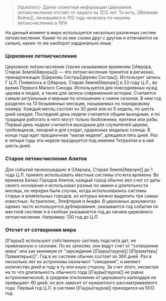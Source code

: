 > [!question]- Далее сюжетная информация
> Церковное летоисчисление отстает от нашего на 1212 лет. То есть, [[Великая Война]], начавшаяся в 702 году началась по нашему летоисчислению в 1914

На данный момент в мире используется несколько различных систем летоисчисления. Какие-то из них схожи друг с другом и отличаются не сильно, какие-то же наоборот кардинально иные.

### Церковное летоисчисление
Церковное летоисчисление (также называемое временем [[Аврора, Старая Земля|Авроры]]) — это летоисчисление принятое в регионах, принадлежащих [[Церковь Сестры|Церкви Сестры]]. Использует запись Г Ц.Л. Появилось в [[Аврора, Старая Земля|Авроре]] в 23 году Ц.Л., во время Первого Малого Синода. Используется для повседневных нужд церкви и людей, а также для записи современной истории. Считается самым актуальным и верным по отношению к смене сезонов. В нем год разделен на 13 безымянных месяцев, называемых по порядковому номеру. Каждый месяц состоит из 30 дней или из 5 недель, по шесть дней каждая. Последний день недели считается общим выходным, и по традиции работать в него могут только безбожники, еретики или рабы. Первый день недели считается выходным для служителей церкви, гробовщиков, лекарей и для солдат, одаренных медалью солнца. В конце года идет праздничная "малая неделя", длящаяся пять дней. Раз в четыре года эта неделя празднуется под именем Тетраэтия и в ней шесть дней.

### Старое летоисчисление Алитов
Для событий произошедших в [[Аврора, Старая Земля|Авроре]] до 1 года Ц.Л. принято использовать местные системы отсчета времени. Во времена Белых Городов Алитов, каждый город обычно вел счет от даты своего основания и использовал разные по имени и длительности месяцы, но нередки были случаи, когда использовались системы старых и влиятельных городов, из которых можно выделить три самых известных: Астраполис, Элефтерия и Анафи. В церковных документах однако часто используется дублирование: указывается год события по местной системе и в скобках указывается год *до* начала церковного летоисчисления. Например: 130 год до Ц.Л. 

### Отсчет от сотворения мира
[[Гауры]] используют собственную систему подсчета дат, не привязанную к сезонам. По их записям, они ведут счет от "сотворения мира" или как минимум от "зарождения [[Гауры|гауров]] [[Праматерь|Праматерью]]". Год в их системе обычно состоит из 360 дней. Раз в несколько лет их астрономы назначают "смещение", и меняют количество дней в году в ту или иную сторону. За счет этого, несмотря на то что длительность обычного года [[Гауры|гауров]] не равна астрономической, в среднем отклонение от церковного календаря не превышает 40 дней, но все зависит от конкретного рассматриваемого года. 
Первый год Ц.Л. в системе [[Гауры|гауров]] приходился на 5512 год.